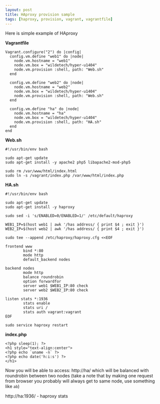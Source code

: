 ```yaml
---
layout: post
title: HAproxy provision sample
tags: [haproxy, provision, vagrant, vagrantfile]
---
```


Here is simple example of HAproxy

**Vagrantfile**

    Vagrant.configure("2") do |config|
      config.vm.define "web1" do |node|
        node.vm.hostname = "web1"
        node.vm.box = "wildetech/hyper-u1404"
        node.vm.provision :shell, path: "Web.sh"
      end

      config.vm.define "web2" do |node|
        node.vm.hostname = "web2"
        node.vm.box = "wildetech/hyper-u1404"
        node.vm.provision :shell, path: "Web.sh"
      end

      config.vm.define "ha" do |node|
        node.vm.hostname = "ha"
        node.vm.box = "wildetech/hyper-u1404"
        node.vm.provision :shell, path: "HA.sh"
      end
    end

**Web.sh**

    #!/usr/bin/env bash

    sudo apt-get update
    sudo apt-get install -y apache2 php5 libapache2-mod-php5

    sudo rm /var/www/html/index.html
    sudo ln -s /vagrant/index.php /var/www/html/index.php

**HA.sh**

    #!/usr/bin/env bash

    sudo apt-get update
    sudo apt-get install -y haproxy

    sudo sed -i 's/ENABLED=0/ENABLED=1/' /etc/default/haproxy

    WEB1_IP=$(host web1 | awk '/has address/ { print $4 ; exit }')
    WEB2_IP=$(host web2 | awk '/has address/ { print $4 ; exit }')

    sudo tee --append /etc/haproxy/haproxy.cfg <<EOF

    frontend www
            bind *:80
            mode http
            default_backend nodes

    backend nodes
            mode http
            balance roundrobin
            option forwardfor
            server web1 $WEB1_IP:80 check
            server web2 $WEB2_IP:80 check

    listen stats *:1936
            stats enable
            stats uri /
            stats auth vagrant:vagrant
    EOF

    sudo service haproxy restart

**index.php**

    <?php sleep(1); ?>
    <h1 style="text-align:center">
    <?php echo `uname -n` ?>
    <?php echo date('h:i:s') ?>
    </h1>

Now you will be able to access: http://ha/ which will be balanced with roundrobin between two nodes (take a note that by making one request from browser you probably will always get to same node, use something like `ab`)

http://ha:1936/ - haproxy stats

